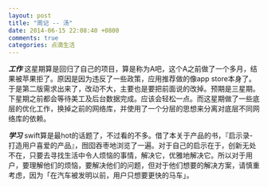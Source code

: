 ```yaml
---
layout: post
title: "周记 -- 汤"
date: 2014-06-15 22:08:40 +0800
comments: true
categories: 点滴生活
---
```

***工作*** 这星期算是回归了自己的项目，算是称为A吧，这个A之前做了一个多月，结果被苹果拒了。原因是因为违反了一些政策，应用推荐做的像app store本身了。于是第二版需求出来了，改动不大，主要也是要把前面说的改掉。预期是三星期。下星期之前都会等待美工及后台数据完成。应该会轻松一点。而这星期做了一些底层的优化工作，换掉之前的网络库，并使用了一个分层的思想来分离对底层不同网络库的依赖。

***学习*** swift算是最hot的话题了，不过看的不多。借了本关于产品的书，『启示录-打造用户喜爱的产品』，囫囵吞枣地浏览了一遍。对于自己的启示在于，创新无处不在，只要去寻找生活中令人烦恼的事情，解决它，优雅地解决它。所以对于用户，要理解他们的烦恼，要解决他们的问题，但对于他们想要的解决方案，请慎重考虑，因为「在汽车被发明以前，用户只想要更快的马车」。


